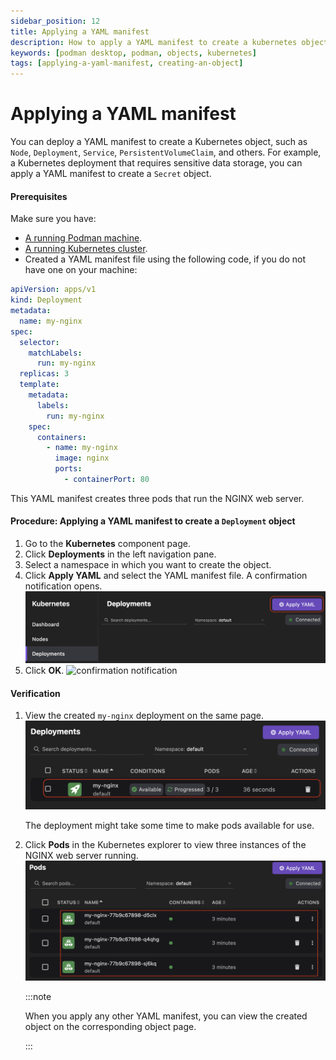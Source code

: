 ```yaml
---
sidebar_position: 12
title: Applying a YAML manifest
description: How to apply a YAML manifest to create a kubernetes object
keywords: [podman desktop, podman, objects, kubernetes]
tags: [applying-a-yaml-manifest, creating-an-object]
---
```


# Applying a YAML manifest

You can deploy a YAML manifest to create a Kubernetes object, such as `Node`, `Deployment`, `Service`, `PersistentVolumeClaim`, and others. For example, a Kubernetes deployment that requires sensitive data storage, you can apply a YAML manifest to create a `Secret` object.

#### Prerequisites

Make sure you have:

- [A running Podman machine](/docs/podman/creating-a-podman-machine).
- [A running Kubernetes cluster](/docs/kind/creating-a-kind-cluster).
- Created a YAML manifest file using the following code, if you do not have one on your machine:

```yaml
apiVersion: apps/v1
kind: Deployment
metadata:
  name: my-nginx
spec:
  selector:
    matchLabels:
      run: my-nginx
  replicas: 3
  template:
    metadata:
      labels:
        run: my-nginx
    spec:
      containers:
        - name: my-nginx
          image: nginx
          ports:
            - containerPort: 80
```

This YAML manifest creates three pods that run the NGINX web server.

#### Procedure: Applying a YAML manifest to create a `Deployment` object

1. Go to the **Kubernetes** component page.
1. Click **Deployments** in the left navigation pane.
1. Select a namespace in which you want to create the object.
1. Click **Apply YAML** and select the YAML manifest file. A confirmation notification opens.
   ![applying a yaml manifest](img/applying-a-yaml-manifest.png)
1. Click **OK**.
   ![confirmation notification](img/confirmation-notification.png)

#### Verification

1. View the created `my-nginx` deployment on the same page.
   ![nginx deployment](img/my-nginx-deployment.png)

   The deployment might take some time to make pods available for use.

1. Click **Pods** in the Kubernetes explorer to view three instances of the NGINX web server running.
   ![nginx pods running](img/nginx-pods-running.png)

   :::note

   When you apply any other YAML manifest, you can view the created object on the corresponding object page.

   :::
